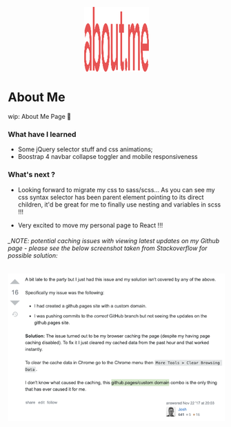 <div style="
  padding: 1rem 0;
">
<p align="center">
  <img width="150" height="150" src="./public/static/images/icons/about-me.svg" />
</p>

# About Me

wip: About Me Page 🚀

### What have I learned

- Some jQuery selector stuff and css animations;
- Boostrap 4 navbar collapse toggler and mobile responsiveness

### What's next ?

- Looking forward to migrate my css to sass/scss...
  As you can see my css syntax selector has been parent element pointing to its direct children,
  it'd be great for me to finally use nesting and variables in scss !!!

- Very excited to move my personal page to React !!!

###### \_NOTE: potential caching issues with viewing latest updates on my Github page - please see the below screenshot taken from Stackoverflow for possible solution:

<img align="center" src="public/static/images/assets/chrome-caching-issue.png"/>

</div>
